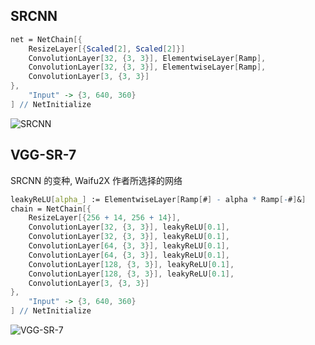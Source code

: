 ## SRCNN

```Mathematica
net = NetChain[{
	ResizeLayer[{Scaled[2], Scaled[2]}]
	ConvolutionLayer[32, {3, 3}], ElementwiseLayer[Ramp],
	ConvolutionLayer[32, {3, 3}], ElementwiseLayer[Ramp],
	ConvolutionLayer[3, {3, 3}]
},
	"Input" -> {3, 640, 360}
] // NetInitialize
```

![SRCNN](https://i.loli.net/2018/08/14/5b729c4034283.png)

## VGG-SR-7

SRCNN 的变种, Waifu2X 作者所选择的网络

```Mathematica
leakyReLU[alpha_] := ElementwiseLayer[Ramp[#] - alpha * Ramp[-#]&]
chain = NetChain[{
	ResizeLayer[{256 + 14, 256 + 14}],
	ConvolutionLayer[32, {3, 3}], leakyReLU[0.1],
	ConvolutionLayer[32, {3, 3}], leakyReLU[0.1],
	ConvolutionLayer[64, {3, 3}], leakyReLU[0.1],
	ConvolutionLayer[64, {3, 3}], leakyReLU[0.1],
	ConvolutionLayer[128, {3, 3}], leakyReLU[0.1],
	ConvolutionLayer[128, {3, 3}], leakyReLU[0.1],
	ConvolutionLayer[3, {3, 3}]
},
	"Input" -> {3, 640, 360}
] // NetInitialize
```

![VGG-SR-7](https://i.loli.net/2018/08/14/5b729c403f339.png)